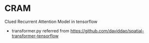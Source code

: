 # CRAM
Clued Recurrent Attention Model in tensorflow

- transformer.py referred from https://github.com/daviddao/spatial-transformer-tensorflow





